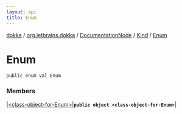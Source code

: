 ```yaml
---
layout: api
title: Enum
---
```

[dokka](../../../../index.html) / [org.jetbrains.dokka](../../../index.html) / [DocumentationNode](../../index.html) / [Kind](../index.html) / [Enum](index.html)


# Enum



```
public enum val Enum
```


### Members


|[&lt;class-object-for-Enum&gt;](_class-object-for-Enum_.html)|**`public object <class-object-for-Enum>`**|

